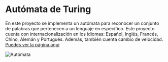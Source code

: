 
# Autómata de Turing
En este proyecto se implementa un autómata para reconocer un conjunto de palabras que pertenecen a un lenguaje en específico. Este proyecto cuenta con internacionalización en los idiomas: Español, Inglés, Francés, Chino, Alemán y Portugués. Además, también cuenta cambio de velocidad. [Puedes ver la página aquí](https://github.com/Jesusdrp09/Aut-mata)

![Autómata](https://jesusdrp09.github.io/Aut-mata/)
